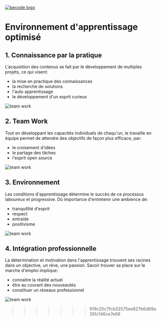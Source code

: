 
[![becode logo](http://register.becode.org/images/logo_footer.png)](http://register.becode.org/)

# **Environnement d'apprentissage optimisé**

## 1. Connaissance par la pratique
L’acquisition des contenus se fait par le développement de multiples projets, ce qui visent:

 * la mise en practique des connaissances 
 * la recherche de solutions
 * l'auto apprentissage
 * le développement d'un esprit curieux

![team work](http://cdn2.hubspot.net/hub/145335/file-807816862-jpg/6_solutions_to_your_most_common_lead_generation_problems_.jpg)

## 2. Team Work
Tout en développant les capacités individuels de chaqu'un, le travaille en équipe permet de attendre des objectifs de façon plus efficace, par:

* le croisement d'idées
* le partage des tâches
* l'esprit open source

![team work](https://s-media-cache-ak0.pinimg.com/564x/c9/50/dc/c950dcba832266958939ddb0d4acb351.jpg)

## 3. Environnement
Les conditions d'apprentissage détermine le succès de ce processus laboureux et progressive. Dû importance d'entretenir une ambience de:

 * tranquillité d'esprit
 * respect
 * entraide
 * positivisme

![team work](http://blog.afest.com/wp-content/uploads/2014/03/Smiley1.jpg)

## 4. Intégration professionnelle
La détermination et motivation dans l'apprentissage trouvent ses racines dans un objective, un rêve, une passion. Savoir trouver sa place sur le marche d'emploi implique:

 * connaitre la réalité actuel
 * être au courant des nouveautés
 * constituer un réseaux professionnel

![team work](https://s-media-cache-ak0.pinimg.com/564x/cf/1d/67/cf1d6779e32777500ca31395f3a9db0d.jpg)


>>>>>>> 919c25c7fcb32575ee827b6d69a35fc146ce7e66
